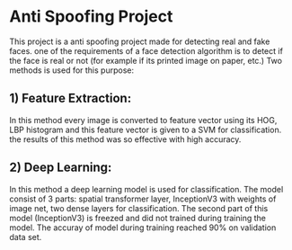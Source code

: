 # Anti Spoofing Project
This project is a anti spoofing project made for detecting real and fake faces. one of the requirements of a face detection algorithm is to detect if the face is real or not (for example if its printed image on paper, etc.)
Two methods is used for this purpose:
## 1) Feature Extraction:
In this method every image is converted to feature vector using its HOG, LBP histogram and this feature vector is given to a SVM for classification. the results of this method was so effective with high accuracy.
## 2) Deep Learning:
In this method a deep learning model is used for classification. The model consist of 3 parts: spatial transformer layer, InceptionV3 with weights of image net, two dense layers for classification.
The second part of this model (InceptionV3) is freezed and did not trained during training the model. The accuray of model during training reached 90% on validation data set.
